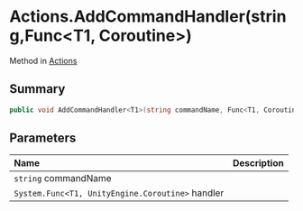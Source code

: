 # Actions.AddCommandHandler(string,Func<T1, Coroutine>)

Method in [Actions](/api/csharp/yarn.unity.actions.md)

## Summary



```csharp
public void AddCommandHandler<T1>(string commandName, Func<T1, Coroutine> handler);
```

## Parameters

|Name|Description|
|:---|:---|
|`string` commandName||
|`System.Func<T1, UnityEngine.Coroutine>` handler||

